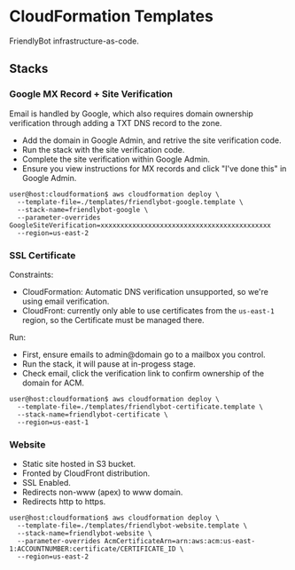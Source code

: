 # CloudFormation Templates

FriendlyBot infrastructure-as-code.

## Stacks

### Google MX Record + Site Verification

Email is handled by Google, which also requires domain ownership verification
through adding a TXT DNS record to the zone.

* Add the domain in Google Admin, and retrive the site verification code.
* Run the stack with the site verification code.
* Complete the site verification within Google Admin.
* Ensure you view instructions for MX records and click "I've done this" in Google Admin.

```console
user@host:cloudformation$ aws cloudformation deploy \
  --template-file=./templates/friendlybot-google.template \
  --stack-name=friendlybot-google \
  --parameter-overrides GoogleSiteVerification=xxxxxxxxxxxxxxxxxxxxxxxxxxxxxxxxxxxxxxxxxxx
  --region=us-east-2
```

### SSL Certificate

Constraints:
* CloudFormation: Automatic DNS verification unsupported, so we're using email
  verification.
* CloudFront: currently only able to use certificates from the `us-east-1`
  region, so the Certificate must be managed there.

Run:
* First, ensure emails to admin@domain go to a mailbox you control.
* Run the stack, it will pause at in-progess stage.
* Check email, click the verification link to confirm ownership of the domain for ACM.

```console
user@host:cloudformation$ aws cloudformation deploy \
  --template-file=./templates/friendlybot-certificate.template \
  --stack-name=friendlybot-certificate \
  --region=us-east-1
```

### Website

* Static site hosted in S3 bucket.
* Fronted by CloudFront distribution.
* SSL Enabled.
* Redirects non-www (apex) to www domain.
* Redirects http to https.

```console
user@host:cloudformation$ aws cloudformation deploy \
  --template-file=./templates/friendlybot-website.template \
  --stack-name=friendlybot-website \
  --parameter-overrides AcmCertificateArn=arn:aws:acm:us-east-1:ACCOUNTNUMBER:certificate/CERTIFICATE_ID \
  --region=us-east-2
```
